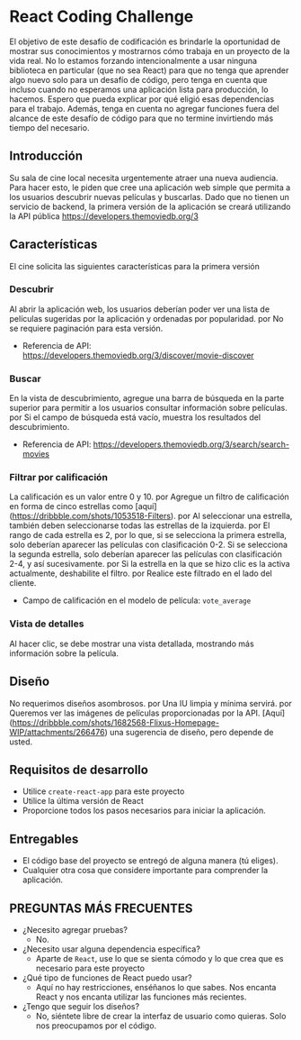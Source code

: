 # React Coding Challenge
El objetivo de este desafío de codificación es brindarle la oportunidad de mostrar sus conocimientos y mostrarnos cómo trabaja en un proyecto de la vida real.
No lo estamos forzando intencionalmente a usar ninguna biblioteca en particular (que no sea React) para que no tenga que aprender algo nuevo solo para un desafío de código, pero tenga en cuenta que incluso cuando no esperamos una aplicación lista para producción, lo hacemos. Espero que pueda explicar por qué eligió esas dependencias para el trabajo.
Además, tenga en cuenta no agregar funciones fuera del alcance de este desafío de código para que no termine invirtiendo más tiempo del necesario.
## Introducción
Su sala de cine local necesita urgentemente atraer una nueva audiencia.
Para hacer esto, le piden que cree una aplicación web simple que permita a los usuarios descubrir nuevas películas y buscarlas.
Dado que no tienen un servicio de backend, la primera versión de la aplicación se creará utilizando la API pública https://developers.themoviedb.org/3
## Características
El cine solicita las siguientes características para la primera versión
### Descubrir
Al abrir la aplicación web, los usuarios deberían poder ver una lista de películas sugeridas por la aplicación y ordenadas por popularidad.
por
No se requiere paginación para esta versión.
- Referencia de API: https://developers.themoviedb.org/3/discover/movie-discover
### Buscar
En la vista de descubrimiento, agregue una barra de búsqueda en la parte superior para permitir a los usuarios consultar información sobre películas.
por
Si el campo de búsqueda está vacío, muestra los resultados del descubrimiento.
- Referencia de API: https://developers.themoviedb.org/3/search/search-movies
### Filtrar por calificación
La calificación es un valor entre 0 y 10.
por
Agregue un filtro de calificación en forma de cinco estrellas como [aquí] (https://dribbble.com/shots/1053518-Filters).
por
Al seleccionar una estrella, también deben seleccionarse todas las estrellas de la izquierda.
por
El rango de cada estrella es 2, por lo que, si se selecciona la primera estrella, solo deberían aparecer las películas con clasificación 0-2. Si se selecciona la segunda estrella, solo deberían aparecer las películas con clasificación 2-4, y así sucesivamente.
por
Si la estrella en la que se hizo clic es la activa actualmente, deshabilite el filtro.
por
Realice este filtrado en el lado del cliente.
- Campo de calificación en el modelo de película: `vote_average`
### Vista de detalles
Al hacer clic, se debe mostrar una vista detallada, mostrando más información sobre la película.
## Diseño
No requerimos diseños asombrosos.
por
Una IU limpia y mínima servirá.
por
Queremos ver las imágenes de películas proporcionadas por la API.
[Aquí] (https://dribbble.com/shots/1682568-Flixus-Homepage-WIP/attachments/266476) una sugerencia de diseño, pero depende de usted.
## Requisitos de desarrollo
- Utilice `create-react-app` para este proyecto
- Utilice la última versión de React
- Proporcione todos los pasos necesarios para iniciar la aplicación.
## Entregables
- El código base del proyecto se entregó de alguna manera (tú eliges).
- Cualquier otra cosa que considere importante para comprender la aplicación.
## PREGUNTAS MÁS FRECUENTES
- ¿Necesito agregar pruebas?
  - No.
- ¿Necesito usar alguna dependencia específica?
  - Aparte de `React`, use lo que se sienta cómodo y lo que crea que es necesario para este proyecto
- ¿Qué tipo de funciones de React puedo usar?
  - Aquí no hay restricciones, enséñanos lo que sabes. Nos encanta React y nos encanta utilizar las funciones más recientes.
- ¿Tengo que seguir los diseños?
  - No, siéntete libre de crear la interfaz de usuario como quieras. Solo nos preocupamos por el código.